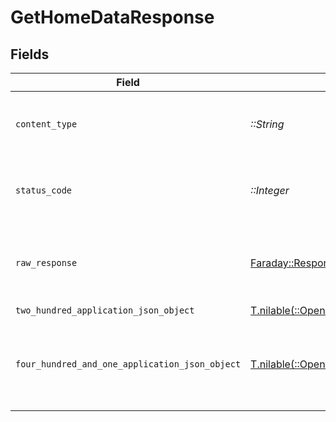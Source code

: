 # GetHomeDataResponse


## Fields

| Field                                                                                                                      | Type                                                                                                                       | Required                                                                                                                   | Description                                                                                                                |
| -------------------------------------------------------------------------------------------------------------------------- | -------------------------------------------------------------------------------------------------------------------------- | -------------------------------------------------------------------------------------------------------------------------- | -------------------------------------------------------------------------------------------------------------------------- |
| `content_type`                                                                                                             | *::String*                                                                                                                 | :heavy_check_mark:                                                                                                         | HTTP response content type for this operation                                                                              |
| `status_code`                                                                                                              | *::Integer*                                                                                                                | :heavy_check_mark:                                                                                                         | HTTP response status code for this operation                                                                               |
| `raw_response`                                                                                                             | [Faraday::Response](https://www.rubydoc.info/gems/faraday/Faraday/Response)                                                | :heavy_check_mark:                                                                                                         | Raw HTTP response; suitable for custom response parsing                                                                    |
| `two_hundred_application_json_object`                                                                                      | [T.nilable(::OpenApiSDK::Operations::GetHomeDataResponseBody)](../../models/operations/gethomedataresponsebody.md)         | :heavy_minus_sign:                                                                                                         | Home Data                                                                                                                  |
| `four_hundred_and_one_application_json_object`                                                                             | [T.nilable(::OpenApiSDK::Operations::GetHomeDataPlexResponseBody)](../../models/operations/gethomedataplexresponsebody.md) | :heavy_minus_sign:                                                                                                         | Unauthorized - Returned if the X-Plex-Token is missing from the header or query.                                           |